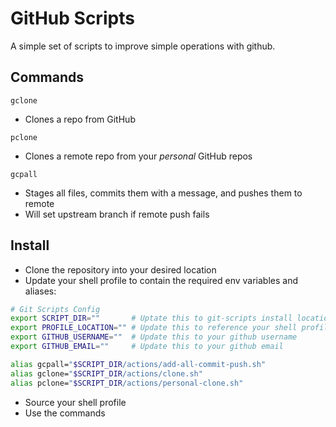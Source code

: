 # GitHub Scripts

A simple set of scripts to improve simple operations with github.

## Commands

`gclone`

* Clones a repo from GitHub

`pclone`

* Clones a remote repo from your _personal_ GitHub repos

`gcpall`

* Stages all files, commits them with a message, and pushes them to remote
* Will set upstream branch if remote push fails

## Install

* Clone the repository into your desired location
* Update your shell profile to contain the required env variables and aliases:

``` bash
# Git Scripts Config
export SCRIPT_DIR=""       # Uptate this to git-scripts install location, ex. "$HOME/github-scripts"
export PROFILE_LOCATION="" # Update this to reference your shell profile location (this file), ex. "$HOME/.bashrc"
export GITHUB_USERNAME=""  # Update this to your github username
export GITHUB_EMAIL=""     # Update this to your github email

alias gcpall="$SCRIPT_DIR/actions/add-all-commit-push.sh"
alias gclone="$SCRIPT_DIR/actions/clone.sh"
alias pclone="$SCRIPT_DIR/actions/personal-clone.sh"
```

* Source your shell profile
* Use the commands
